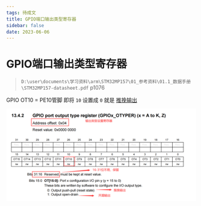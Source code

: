 ```yaml
---
tags: 待成文
title: GPIO端口输出类型寄存器
sidebar: false
date: 2023-06-06
---
```

# GPIO端口输出类型寄存器
>`D:\user\documents\学习资料\arm\STM32MP157\01_参考资料\01.1_数据手册\STM32MP157-datasheet.pdf` p1076

GPIO OT10 = PE10管脚
即将 `10` 设置成 `0` 就是 [推挽输出](推挽输出.md)

![](assets/20230606135523659.png)

